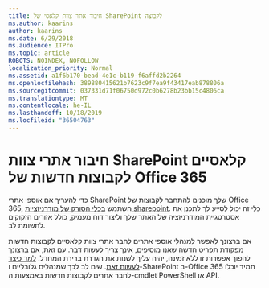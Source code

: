 ```yaml
---
title: חיבור אתר צוות קלאסי של SharePoint לקבוצה
ms.author: kaarins
author: kaarins
ms.date: 6/29/2018
ms.audience: ITPro
ms.topic: article
ROBOTS: NOINDEX, NOFOLLOW
localization_priority: Normal
ms.assetid: a1f6b170-bead-4e1c-b119-f6affd2b2264
ms.openlocfilehash: 389880415621b7623c9f7ea9f43417eab878806a
ms.sourcegitcommit: 037331d71f06750d972c0b6278b23bb15c4806ca
ms.translationtype: MT
ms.contentlocale: he-IL
ms.lasthandoff: 10/18/2019
ms.locfileid: "36504763"
---
```

# <a name="connect-classic-sharepoint-team-sites-to-new-office-365-groups"></a>חיבור אתרי צוות SharePoint קלאסיים לקבוצות חדשות של Office 365

כדי להעריך אם אוספי אתרי SharePoint שלך מוכנים להתחבר לקבוצות של Office 365, השתמש [בכלי הסורק של מודרניזציית sharepoint](https://go.microsoft.com/fwlink/?linkid=873066). כלי זה יכול לסייע לך לתכנן את אסטרטגיית המודרניזציה של האתר שלך וליצור דוח מעמיק, כולל אזורים הזקוקים לתשומת לב.
  
אם ברצונך לאפשר למנהלי אוספי אתרים לחבר אתרי צוות קלאסיים לקבוצות חדשות מפקודת תפריט חדשה שאנו מוסיפים, אינך צריך לעשות דבר. עם זאת, אם ברצונך להפוך אפשרות זו ללא זמינה, יהיה עליך לשנות את הגדרת ברירת המחדל. [למד כיצד לעשות זאת](https://go.microsoft.com/fwlink/?linkid=2004316). שים לב לכך שמנהלים גלובליים ו-SharePoint ב-Office 365 תמיד יוכלו לחבר אתרים לקבוצות חדשות באמצעות ה-cmdlet PowerShell או API.
  

